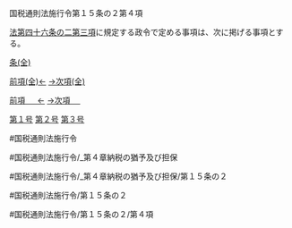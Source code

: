 
国税通則法施行令第１５条の２第４項

[法第四十六条の二第三項](国税通則法＿＿＿＿＿第４６条の２第３項)に規定する政令で定める事項は、次に掲げる事項とする。

[条(全)](国税通則法施行＿令＿第１５条の２_.md)

[前項(全)←](国税通則法施行＿令＿第１５条の２第３項_.md)    [→次項(全)](国税通則法施行＿令＿第１５条の２第５項_.md)

[前項 　 ←](国税通則法施行＿令＿第１５条の２第３項.md)    [→次項 　 ](国税通則法施行＿令＿第１５条の２第５項.md)

[第１号](国税通則法施行＿令＿第１５条の２第４項第１号.md)  [第２号](国税通則法施行＿令＿第１５条の２第４項第２号.md)  [第３号](国税通則法施行＿令＿第１５条の２第４項第３号.md)  

#国税通則法施行令

#国税通則法施行令/_第４章納税の猶予及び担保

#国税通則法施行令/_第４章納税の猶予及び担保/第１５条の２

#国税通則法施行令/第１５条の２

#国税通則法施行令/第１５条の２/第４項

